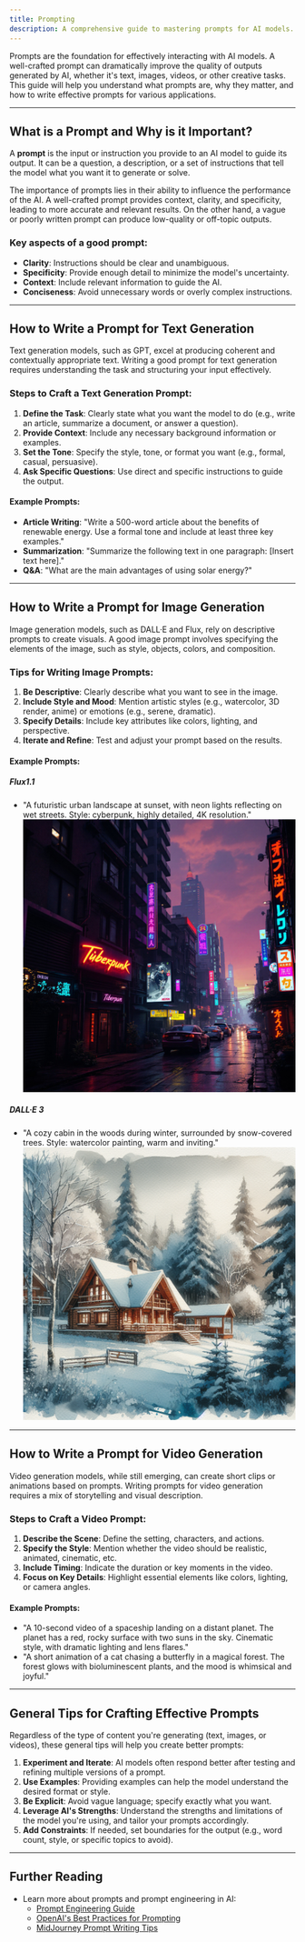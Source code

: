 ```yaml
---
title: Prompting
description: A comprehensive guide to mastering prompts for AI models.
---
```


Prompts are the foundation for effectively interacting with AI models. A well-crafted prompt can dramatically improve the quality of outputs generated by AI, whether it's text, images, videos, or other creative tasks. This guide will help you understand what prompts are, why they matter, and how to write effective prompts for various applications.

---

## What is a Prompt and Why is it Important?

A **prompt** is the input or instruction you provide to an AI model to guide its output. It can be a question, a description, or a set of instructions that tell the model what you want it to generate or solve.

The importance of prompts lies in their ability to influence the performance of the AI. A well-crafted prompt provides context, clarity, and specificity, leading to more accurate and relevant results. On the other hand, a vague or poorly written prompt can produce low-quality or off-topic outputs.

### Key aspects of a good prompt:
- **Clarity**: Instructions should be clear and unambiguous.
- **Specificity**: Provide enough detail to minimize the model's uncertainty.
- **Context**: Include relevant information to guide the AI.
- **Conciseness**: Avoid unnecessary words or overly complex instructions.

---

## How to Write a Prompt for Text Generation

Text generation models, such as GPT, excel at producing coherent and contextually appropriate text. Writing a good prompt for text generation requires understanding the task and structuring your input effectively.

### Steps to Craft a Text Generation Prompt:
1. **Define the Task**: Clearly state what you want the model to do (e.g., write an article, summarize a document, or answer a question).
2. **Provide Context**: Include any necessary background information or examples.
3. **Set the Tone**: Specify the style, tone, or format you want (e.g., formal, casual, persuasive).
4. **Ask Specific Questions**: Use direct and specific instructions to guide the output.

#### Example Prompts:
- **Article Writing**: "Write a 500-word article about the benefits of renewable energy. Use a formal tone and include at least three key examples."
- **Summarization**: "Summarize the following text in one paragraph: [Insert text here]."
- **Q&A**: "What are the main advantages of using solar energy?"

---

## How to Write a Prompt for Image Generation

Image generation models, such as DALL·E and Flux, rely on descriptive prompts to create visuals. A good image prompt involves specifying the elements of the image, such as style, objects, colors, and composition.

### Tips for Writing Image Prompts:
1. **Be Descriptive**: Clearly describe what you want to see in the image.
2. **Include Style and Mood**: Mention artistic styles (e.g., watercolor, 3D render, anime) or emotions (e.g., serene, dramatic).
3. **Specify Details**: Include key attributes like colors, lighting, and perspective.
4. **Iterate and Refine**: Test and adjust your prompt based on the results.

#### Example Prompts:

##### Flux1.1
- "A futuristic urban landscape at sunset, with neon lights reflecting on wet streets. Style: cyberpunk, highly detailed, 4K resolution."
![Image generated by Flux1.1](../../../assets/images/image-con-flux1.1.png)

##### DALL·E 3
- "A cozy cabin in the woods during winter, surrounded by snow-covered trees. Style: watercolor painting, warm and inviting."
![Image generated by DALL·E 3](../../../assets/images/image-con-dalle3.png)

---

## How to Write a Prompt for Video Generation

Video generation models, while still emerging, can create short clips or animations based on prompts. Writing prompts for video generation requires a mix of storytelling and visual description.

### Steps to Craft a Video Prompt:
1. **Describe the Scene**: Define the setting, characters, and actions.
2. **Specify the Style**: Mention whether the video should be realistic, animated, cinematic, etc.
3. **Include Timing**: Indicate the duration or key moments in the video.
4. **Focus on Key Details**: Highlight essential elements like colors, lighting, or camera angles.

#### Example Prompts:
- "A 10-second video of a spaceship landing on a distant planet. The planet has a red, rocky surface with two suns in the sky. Cinematic style, with dramatic lighting and lens flares."
- "A short animation of a cat chasing a butterfly in a magical forest. The forest glows with bioluminescent plants, and the mood is whimsical and joyful."

---

## General Tips for Crafting Effective Prompts

Regardless of the type of content you're generating (text, images, or videos), these general tips will help you create better prompts:

1. **Experiment and Iterate**: AI models often respond better after testing and refining multiple versions of a prompt.
2. **Use Examples**: Providing examples can help the model understand the desired format or style.
3. **Be Explicit**: Avoid vague language; specify exactly what you want.
4. **Leverage AI's Strengths**: Understand the strengths and limitations of the model you're using, and tailor your prompts accordingly.
5. **Add Constraints**: If needed, set boundaries for the output (e.g., word count, style, or specific topics to avoid).

---

## Further Reading

- Learn more about prompts and prompt engineering in AI:
  - [Prompt Engineering Guide](https://www.promptingguide.ai)
  - [OpenAI's Best Practices for Prompting](https://platform.openai.com/docs/guides/completion/best-practices)
  - [MidJourney Prompt Writing Tips](https://midjourney.com/prompt-guide/)
